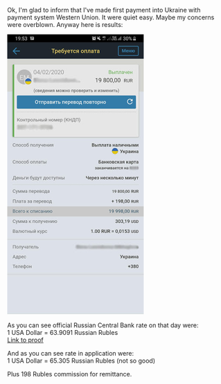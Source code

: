 Ok, I'm glad to inform that I've made first payment into Ukraine with payment system Western Union. It were quiet easy.
Maybe my concerns were overblown. Anyway here is results:

![Western Union](images/western_union.png)

As you can see official Russian Central Bank rate on that day were:  
1 USA Dollar = 63.9091 Russian Rubles  
[Link to proof](https://www.cbr.ru/currency_base/dynamics/?UniDbQuery.Posted=True&UniDbQuery.mode=1&UniDbQuery.date_req1=&UniDbQuery.date_req2=&UniDbQuery.VAL_NM_RQ=R01235&UniDbQuery.FromDate=04.02.2020&UniDbQuery.ToDate=04.02.2020)

And as you can see rate in application were:  
1 USA Dollar = 65.305 Russian Rubles (not so good)  

Plus 198 Rubles commission for remittance.
